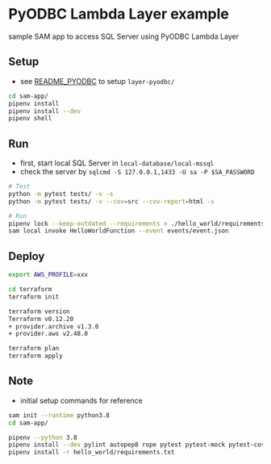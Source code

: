 # PyODBC Lambda Layer example

sample SAM app to access SQL Server using PyODBC Lambda Layer


## Setup

* see [README_PYODBC](README_PYODBC.md) to setup `layer-pyodbc/`

```bash
cd sam-app/
pipenv install
pipenv install --dev
pipenv shell
```


## Run

* first, start local SQL Server in `local-database/local-mssql`
* check the server by `sqlcmd -S 127.0.0.1,1433 -U sa -P $SA_PASSWORD`

```bash
# Test
python -m pytest tests/ -v -s
python -m pytest tests/ -v --cov=src --cov-report=html -s

# Run
pipenv lock --keep-outdated --requirements > ./hello_world/requirements.txt
sam local invoke HelloWorldFunction --event events/event.json
```


## Deploy

```bash
export AWS_PROFILE=xxx

cd terraform
terraform init

terraform version
Terraform v0.12.20
+ provider.archive v1.3.0
+ provider.aws v2.48.0

terraform plan
terraform apply
```


## Note

* initial setup commands for reference

```bash
sam init --runtime python3.8
cd sam-app/

pipenv --python 3.8
pipenv install --dev pylint autopep8 rope pytest pytest-mock pytest-cov
pipenv install -r hello_world/requirements.txt
```
